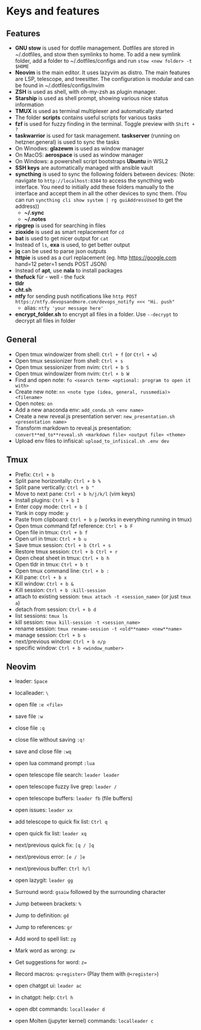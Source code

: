 # Keys and features

## Features

- **GNU stow** is used for dotfile management. Dotfiles are stored in ~/.dotfiles,
  and stow then symlinks to home. To add a new symlink folder, add a folder to
  ~/.dotfiles/configs and run `stow <new folder> -t $HOME`
- **Neovim** is the main editor. It uses lazyvim as distro. The main features are
  LSP, telescope, and treesitter. The configuration is modular and can be found
  in ~/.dotfiles/configs/nvim
- **ZSH** is used as shell, with oh-my-zsh as plugin manager.
- **Starship** is used as shell prompt, showing various nice status information
- **TMUX** is used as terminal multiplexer and automatically started
- The folder **scripts** contains useful scripts for various tasks
- **fzf** is used for fuzzy finding in the terminal. Toggle preview with `Shift + ?`
- **taskwarrior** is used for task management. **taskserver** (running on
  hetzner.general) is used to sync the tasks
- On Winodws: **glazewm** is used as window manager
- On MacOS: **aerospace** is used as window manager
- On Windows: a powershell script bootstraps **Ubuntu** in WSL2
- **SSH keys** are automatically managed with ansible vault
- **syncthing** is used to sync the following folders between devices:
  (Note: navigate to `http://localhost:8384` to access the syncthing web
  interface. You need to initially add these folders manually to the interface
  and accept them in all the other devices to sync them.
  (You can run `syncthing cli show system | rg guiAddressUsed` to get the address))
  - **~/.sync**
  - **~/.notes**
- **ripgrep** is used for searching in files
- **zioxide** is used as smart replacement for `cd`
- **bat** is used to get nicer output for `cat`
- Instead of `ls`, **exa** is used, to get better output
- **jq** can be used to parse json outputs
- **httpie** is used as a curl replacement
  (eg. http <https://google.com> hand=12 peter=1 sends POST JSON)
- Instead of **apt**, use **nala** to install packages
- **thefuck** für - well - the fuck
- **tldr**
- **cht.sh**
- **ntfy** for sending push notifications like `http POST https://ntfy.devopsandmore.com/devops_notify <<< "Hi. push"`
  - alias: `ntfy 'your message here'`
- **encrypt_folder.sh** to encrypt all files in a folder. Use `--decrypt` to decrypt all files in folder

## General

- Open tmux windowizer from shell: `Ctrl + f` (or `Ctrl + w`)
- Open tmux sessionizer from shell: `Ctrl + s`
- Open tmux sessionizer from nvim: `Ctrl + b S`
- Open tmux windowizer from nvim: `Ctrl + b W`
- Find and open note: `fo <search term> <optional: program to open it with>`
- Create new note: `nn <note type (idea, general, russmedia)> <filename>`
- Open notes: `on`
- Add a new anaconda env: `add_conda.sh <env name>`
- Create a new reveal.js presentation server: `new_presentation.sh <presentation name>`
- Transform markdown to reveal.js presentation: `convert**md_to**reveal.sh <markdown file> <output file> <theme>`
- Upload env files to infisical: `upload_to_infisical.sh .env dev`

## Tmux

- Prefix: `Ctrl + b`
- Split pane horizontally: `Ctrl + b %`
- Split pane vertically: `Ctrl + b "`
- Move to next pane: `Ctrl + b h/j/k/l` (vim keys)
- Install plugins: `Ctrl + b I`
- Enter copy mode: `Ctrl + b [`
- Yank in copy mode: `y`
- Paste from clipboard: `Ctrl + b p` (works in everything running in tmux)
- Open tmux command fzf reference: `Ctrl + b F`
- Open file in tmux: `Ctrl + b f`
- Open url in tmux: `Ctrl + b u`
- Save tmux session: `Ctrl + b Ctrl + s`
- Restore tmux session: `Ctrl + b Ctrl + r`
- Open cheat sheet in tmux: `Ctrl + b h`
- Open tldr in tmux: `Ctrl + b t`
- Open tmux command line: `Ctrl + b :`
- Kill pane: `Ctrl + b x`
- Kill window: `Ctrl + b &`
- Kill session: `Ctrl + b :kill-session`
- attach to existing session: `tmux attach -t <session_name>` (or just `tmux a`)
- detach from session: `Ctrl + b d`
- list sessions: `tmux ls`
- kill session: `tmux kill-session -t <session_name>`
- rename session: `tmux rename-session -t <old**name> <new**name>`
- manage session: `Ctrl + b s`
- next/previous window: `Ctrl + b n/p`
- specific window: `Ctrl + b <window_number>`

## Neovim

- leader: `Space`
- localleader: `\`
- open file `:e <file>`
- save file `:w`
- close file `:q`
- close file without saving `:q!`
- save and close file `:wq`
- open lua command prompt `:lua`
- open telescope file search: `leader leader`
- open telescope fuzzy live grep: `leader /`
- open telescope buffers: `leader fb` (file buffers)
- open issues: `leader xx`
- add telescope to quick fix list: `Ctrl q`
- open quick fix list: `leader xq`
- next/previous quick fix: `[q / ]q`
- next/previous error: `[e / ]e`
- next/previous buffer: `Ctrl h/l`
- open lazygit: `leader gg`
- Surround word: `gsaiw` followed by the surrounding character
- Jump between brackets: `%`
- Jump to definition: `gd`
- Jump to references: `gr`
- Add word to spell list: `zg`
- Mark word as wrong: `zw`
- Get suggestions for word: `z=`
- Record macros: `q<register>` (Play them with `@<register>`)

- open chatgpt ui: `leader ac`
- in chatgpt: help: `Ctrl h`

- open dbt commands: `localleader d`
- open Molten (jupyter kernel) commands: `localleader c`
